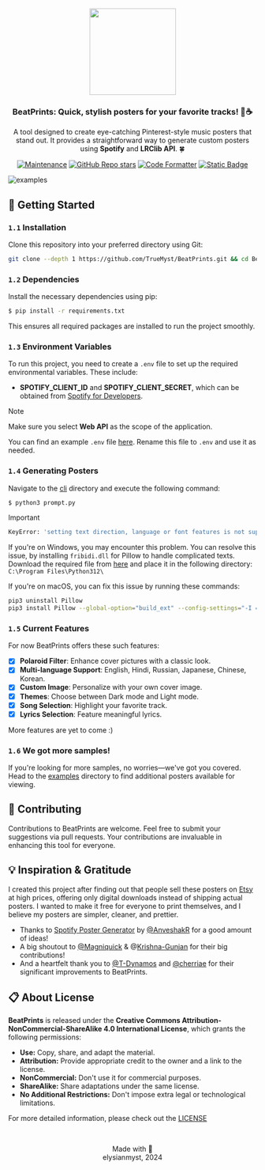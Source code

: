 <h3 align="center">
	<img src="https://i.ibb.co/CWY693F/beatprints-logo.png" width="175"/>
</h3>
<h3 align="center">
	BeatPrints: Quick, stylish posters for your favorite tracks! 🎷☕️
</h3>

<p align="center">A tool designed to create eye-catching Pinterest-style music posters that stand out. It provides a straightforward way to generate custom posters using <b>Spotify</b> and <b>LRClib API</b>. 🍀</p>

<p align="center">
  <a href="https://gitHub.com/TrueMyst/BeatPrints/graphs/commit-activity">
    <img src="https://img.shields.io/badge/Maintained%3F-Yes-%23c4b9a6?style=for-the-badge&logo=Undertale&logoColor=%23b5a790&labelColor=%23312123" alt="Maintenance"></a>
  <a href="https://github.com/TrueMyst/BeatPrints/stargazers">
    <img alt="GitHub Repo stars" src="https://img.shields.io/github/stars/TrueMyst/BeatPrints?style=for-the-badge&logo=Apache%20Spark&logoColor=%23b5a790&labelColor=%23312123&color=%23c4b9a6"></a>
  <a href="https://github.com/psf/black">
    <img src="https://img.shields.io/badge/Code_Style-black-%23c4b9a6?style=for-the-badge&logo=CodeFactor&logoColor=%23b5a790&labelColor=%23312123" alt="Code Formatter"></a>
  <a href="https://creativecommons.org/licenses/by-nc-sa/4.0/">
    <img alt="Static Badge" src="https://img.shields.io/badge/License-CC_BY--NC--SA_4.0-%23c4b9a6?style=for-the-badge&logo=Pinboard&logoColor=%23b5a790&labelColor=%23312123"></a>
</p>

![examples](https://i.ibb.co.com/y0jKqHK/banner.png)

## 📜 Getting Started

### `1.1` Installation

Clone this repository into your preferred directory using Git:

```bash
git clone --depth 1 https://github.com/TrueMyst/BeatPrints.git && cd BeatPrints
```

### `1.2` Dependencies

Install the necessary dependencies using pip:

```bash
$ pip install -r requirements.txt
```

This ensures all required packages are installed to run the project smoothly.

### `1.3` Environment Variables

To run this project, you need to create a `.env` file to set up the required environmental variables. These include:

- **SPOTIFY_CLIENT_ID** and **SPOTIFY_CLIENT_SECRET**, which can be obtained from [Spotify for Developers](https://developer.spotify.com/dashboard/).

> [!NOTE]
> Make sure you select **Web API** as the scope of the application.

You can find an example `.env` file [here](https://github.com/TrueMyst/BeatPrints/tree/main/{example}.env). Rename this file to `.env` and use it as needed.

### `1.4` Generating Posters

Navigate to the [cli](https://github.com/TrueMyst/BeatPrints/tree/main/cli/) directory and execute the following command:

```bash
$ python3 prompt.py
```

> [!IMPORTANT]
>
> ```bash
> KeyError: 'setting text direction, language or font features is not supported without libraqm'.
> ```
>
> If you're on Windows, you may encounter this problem. You can resolve this issue, by installing `fribidi.dll` for Pillow to handle complicated texts. Download the required file from [here](https://www.dllme.com/dll/files/fribidi) and place it in the following directory: `C:\Program Files\Python312\`
>
> If you're on macOS, you can fix this issue by running these commands:
> ```bash
> pip3 uninstall Pillow
> pip3 install Pillow --global-option="build_ext" --config-settings="-I = /opt/homebrew/Cellar"
> ```

### `1.5` Current Features

For now BeatPrints offers these such features:

- [x] **Polaroid Filter**: Enhance cover pictures with a classic look.
- [x] **Multi-language Support**: English, Hindi, Russian, Japanese, Chinese, Korean.
- [x] **Custom Image**: Personalize with your own cover image.
- [x] **Themes**: Choose between Dark mode and Light mode.
- [x] **Song Selection**: Highlight your favorite track.
- [x] **Lyrics Selection**: Feature meaningful lyrics.

More features are yet to come :)

### `1.6` We got more samples!

If you're looking for more samples, no worries—we've got you covered. Head to the [examples](https://github.com/TrueMyst/BeatPrints/tree/main/examples/) directory to find additional posters available for viewing.

## 🤝 Contributing

Contributions to BeatPrints are welcome. Feel free to submit your suggestions via pull requests. Your contributions are invaluable in enhancing this tool for everyone.

## 💡 Inspiration & Gratitude

I created this project after finding out that people sell these posters on [Etsy](https://www.etsy.com/market/spotify_poster) at high prices, offering only digital downloads instead of shipping actual posters. I wanted to make it free for everyone to print themselves, and I believe my posters are simpler, cleaner, and prettier.

- Thanks to [Spotify Poster Generator](https://github.com/AnveshakR/poster-generator/) by [@AnveshakR](https://github.com/AnveshakR) for a good amount of ideas!
- A big shoutout to [@Magniquick](https://github.com/Magniquick) & @[Krishna-Gunjan](https://github.com/Krishna-Gunjan) for their big contributions!
- And a heartfelt thank you to [@T-Dynamos](https://github.com/T-Dynamos) and [@cherriae](https://github.com/cherriae) for their significant improvements to BeatPrints.

## 📋 About License

**BeatPrints** is released under the **Creative Commons Attribution-NonCommercial-ShareAlike 4.0 International License**, which grants the following permissions:

- **Use:** Copy, share, and adapt the material.
- **Attribution:** Provide appropriate credit to the owner and a link to the license.
- **NonCommercial:** Don't use it for commercial purposes.
- **ShareAlike:** Share adaptations under the same license.
- **No Additional Restrictions:** Don't impose extra legal or technological limitations.

For more detailed information, please check out the [LICENSE](https://github.com/TrueMyst/BeatPrints/blob/main/LICENSE)

<br>

<p align="center">
Made with 💜<br>
elysianmyst, 2024
</p>
